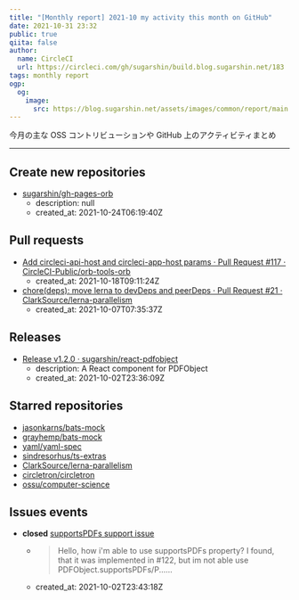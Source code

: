 ```yaml
---
title: "[Monthly report] 2021-10 my activity this month on GitHub"
date: 2021-10-31 23:32
public: true
qiita: false
author:
  name: CircleCI
  url: https://circleci.com/gh/sugarshin/build.blog.sugarshin.net/183
tags: monthly report
ogp:
  og:
    image:
      src: https://blog.sugarshin.net/assets/images/common/report/main.png
---
```


今月の主な OSS コントリビューションや GitHub 上のアクティビティまとめ

***

## Create new repositories

- [sugarshin/gh-pages-orb](https://github.com/sugarshin/gh-pages-orb)
  - description: null
  - created_at: 2021-10-24T06:19:40Z

## Pull requests

- [Add circleci-api-host and circleci-app-host params · Pull Request #117 · CircleCI-Public/orb-tools-orb](https://github.com/CircleCI-Public/orb-tools-orb/pull/117)
  - created_at: 2021-10-18T09:11:24Z
- [chore(deps): move lerna to devDeps and peerDeps · Pull Request #21 · ClarkSource/lerna-parallelism](https://github.com/ClarkSource/lerna-parallelism/pull/21)
  - created_at: 2021-10-07T07:35:37Z

## Releases

- [Release v1.2.0 · sugarshin/react-pdfobject](https://github.com/sugarshin/react-pdfobject/releases/tag/v1.2.0)
  - description: A React component for PDFObject
  - created_at: 2021-10-02T23:36:09Z

## Starred repositories

- [jasonkarns/bats-mock](https://github.com/jasonkarns/bats-mock)
- [grayhemp/bats-mock](https://github.com/grayhemp/bats-mock)
- [yaml/yaml-spec](https://github.com/yaml/yaml-spec)
- [sindresorhus/ts-extras](https://github.com/sindresorhus/ts-extras)
- [ClarkSource/lerna-parallelism](https://github.com/ClarkSource/lerna-parallelism)
- [circletron/circletron](https://github.com/circletron/circletron)
- [ossu/computer-science](https://github.com/ossu/computer-science)

## Issues events

- **closed** [supportsPDFs support issue](https://github.com/sugarshin/react-pdfobject/issues/132)
  - > Hello, how i'm able to use supportsPDFs property?  I found, that it was implemented in #122, but im not able use PDFObject.supportsPDFs/P......
  - created_at: 2021-10-02T23:43:18Z
